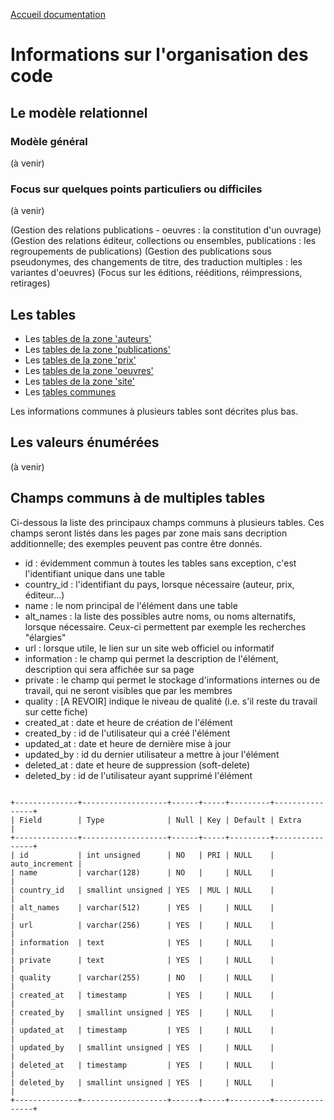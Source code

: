 [Accueil documentation](welcome.md)

# Informations sur l'organisation des code

## Le modèle relationnel

### Modèle général

(à venir)

### Focus sur quelques points particuliers ou difficiles

(à venir)

(Gestion des relations publications - oeuvres : la constitution d'un ouvrage)
(Gestion des relations éditeur, collections ou ensembles, publications : les regroupements de publications)
(Gestion des publications sous pseudonymes, des changements de titre, des traduction multiples : les variantes d'oeuvres)
(Focus sur les éditions, rééditions, réimpressions, retirages)

## Les tables

- Les [tables de la zone 'auteurs'](auteurs.md)
- Les [tables de la zone 'publications'](publications.md)
- Les [tables de la zone 'prix'](prix.md)
- Les [tables de la zone 'oeuvres'](oeuvres.md)
- Les [tables de la zone 'site'](site.md)
- Les [tables communes](communs.md)

Les informations communes à plusieurs tables sont décrites plus bas.

## Les valeurs énumérées

(à venir)

## Champs communs à de multiples tables

Ci-dessous la liste des principaux champs communs à plusieurs tables. Ces champs seront listés dans les pages par zone mais sans decription additionnelle; des exemples peuvent pas contre être donnés.

- id : évidemment commun à toutes les tables sans exception, c'est l'identifiant unique dans une table
- country_id : l'identifiant du pays, lorsque nécessaire (auteur, prix, éditeur...)
- name : le nom principal de l'élément dans une table
- alt_names : la liste des possibles autre noms, ou noms alternatifs, lorsque nécessaire. Ceux-ci permettent par exemple les recherches "élargies"
- url : lorsque utile, le lien sur un site web officiel ou informatif
- information : le champ qui permet la description de l'élément, description qui sera affichée sur sa page
- private : le champ qui permet le stockage d'informations internes ou de travail, qui ne seront visibles que par les membres
- quality : [A REVOIR] indique le niveau de qualité (i.e. s'il reste du travail sur cette fiche)
- created_at : date et heure de création de l'élément
- created_by : id de l'utilisateur qui a créé l'élément
- updated_at : date et heure de dernière mise à jour
- updated_by : id du dernier utilisateur a mettre à jour l'élément
- deleted_at : date et heure de suppression (soft-delete)
- deleted_by : id de l'utilisateur ayant supprimé l'élément

<code>
+--------------+-------------------+------+-----+---------+----------------+
| Field        | Type              | Null | Key | Default | Extra          |
+--------------+-------------------+------+-----+---------+----------------+
| id           | int unsigned      | NO   | PRI | NULL    | auto_increment |
| name         | varchar(128)      | NO   |     | NULL    |                |
| country_id   | smallint unsigned | YES  | MUL | NULL    |                |
| alt_names    | varchar(512)      | YES  |     | NULL    |                |
| url          | varchar(256)      | YES  |     | NULL    |                |
| information  | text              | YES  |     | NULL    |                |
| private      | text              | YES  |     | NULL    |                |
| quality      | varchar(255)      | NO   |     | NULL    |                |
| created_at   | timestamp         | YES  |     | NULL    |                |
| created_by   | smallint unsigned | YES  |     | NULL    |                |
| updated_at   | timestamp         | YES  |     | NULL    |                |
| updated_by   | smallint unsigned | YES  |     | NULL    |                |
| deleted_at   | timestamp         | YES  |     | NULL    |                |
| deleted_by   | smallint unsigned | YES  |     | NULL    |                |
+--------------+-------------------+------+-----+---------+----------------+
</code>
